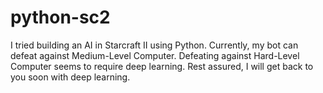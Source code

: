 # python-sc2
I tried building an AI in Starcraft II using Python. Currently, my bot can defeat against Medium-Level Computer. Defeating against Hard-Level Computer seems to require deep learning. Rest assured, I will get back to you soon with deep learning.
